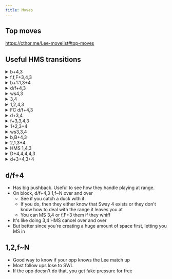 ```yaml
---
title: Moves
---
```


## Top moves
<https://cthor.me/Lee-movelist#top-moves>

## Useful HMS transitions

<details>
<summary markdown="0">b+4,3</summary>

- With the HMS cancel, b+4 becomes -2~-0 on block, +8~+10 on hit along with the properties of b+4
- The best keepout tool that Lee has. Larger than normal vertical hitbox and a forward range is generous.
  - Notorious tracking to both sides if the 3 is delayed (effectively a b+4>3), to the extent that it is now called as 'pseudo-homing' because it almost acts as a homing move.
  - The HMS cancel puts Lee far back from the hitbox which makes whiff punishing this move harder for the opponent.
  - HMS 2 follow up goes under most highs with a restricted vertical hitbox e.g. Jabs.
  - HMS 3 powercrush follow up catches anything slower than a jab. i10 moves (like jabs) will get consumed by the power crush and allow the opponent to duck under HMS 3.
  - Use as a keepout tool mainly. However, it can be used to imply a frame data mind game on block at close range.
  - On counter hit, pickup with HMS~f, ws 2,3 into the rest of the staple combo.
- Cancelling into stand guard from b+4,3 should be practiced by inputting d,db,b (quarter circle back motion) during the recovery of b+4,3 i.e. as soon as Lee lands his right foot on the ground. Cancelling saves you from being locked in HMS, and saves you from unwarranted whiff punishes from the opponent.
  - The cancel into stand guard can be limited to only d,db to enter FC directly from HMS and imply a FC mixup if needed.
- Moves out of the HMS can be used to consume the opponent's tries to whiff punish your out-of-range b4 whiffs.
- Should not be abused against characters with long range whiff punishment.

</details>

<details>
<summary markdown="0">f,f,F+3,4,3</summary>

- +6 on block, KND on hit
- Lee's running move that gives free plus frames with second hit, floor break with second hit, wall break with first hit.
- Use it to close distances from range 1+ and gain plus frames on the side.
  - Doing the f,f,F motion does telegraph your f,f,F+3,4,3 attempt if done from afar
  - Opponents can side step this move easily on reaction to your telegraph.
  - Practice instant while running motion to force proper use.
- Ends in HMS and on block provides an uninterruptible HMS 1+2 attempt if done as soon as HMS transition recovers.
  - Lili and Alisa can side-step-left HMS 1+2.
- All moves slower than i15 are uninterruptible on block.
- On hit opponent goes in a backrollable spike animation
  - If the opponent does not backroll out of the spike (by not holding B), then Lee gets a free HMS uf+4 on-the-ground hit.
- Can be performed with usual instant while running motion techniques.
- Gives free combo on hit on floor-break stages starting with aerial hit 2 because the second hit breaks floors on aerial hit.
  - Use at wall splats/tailspins when near the wall to break the floor to get a high wallsplat combo after.

</details>

<details>
<summary markdown="0">b+1:1,3+4</summary>

</details>

<details>
<summary markdown="0">d/f+4,3</summary>

</details>

<details>
<summary markdown="0">ws4,3</summary>

</details>

<details>

<summary markdown="0">3,4</summary>

</details>

<details>

<summary markdown="0">1,2,4,3</summary>

</details>

<details>
<summary markdown="0">FC d/f+4,3</summary>

</details>

<details>
<summary markdown="0">d+3,4</summary>

</details>

<details>
<summary markdown="0">f+3,3,4,3</summary>

</details>

<details>
<summary markdown="0">1+2,3+4</summary>

</details>

<details>
<summary markdown="0">ws3,3,4</summary>
- -15 on block and -4 on hit, causes Lee to sway back. 
- Assuming the opponent knows about the followups, challenging it is very rarely to occur when the move is on hit due to the punishability of ws33 (d33) (df33)
- Ws33 (4) hitman 3 gets beat out by ws4's, and wins against most i13 ws moves.
- Some followups that can be enforced are: Hitman 1+2, fcdf4, hitman 4, hitman 3, and there isn't really any reason to do hitman 1 4, but you can cancel to hitman 11f to continue standing pressure after punishment.
- One thing to worry about before enforcing your own mixups is to know your opponent's full crouch game and what they can do afterwards as a form of retaliation against you enforcing your mixup. May require a couple of checks on characters like Anna, Heihachi, Julia, or anyone with a meaty full crouch low.

  
</details>

<details>
<summary markdown="0">b,B+4,3</summary>

</details>

<details>
<summary markdown="0">2,1,3+4</summary>

</details>

<details>
<summary markdown="0">HMS 1,4,3</summary>

</details>

<details>
<summary markdown="0">D+4,4,4,4,3</summary>
- Extremely risky move to do in neutral. Often used as a round ender.
- D4 by itself is a safe poke, however all of the followups on hit are launch punishable. 
- Every hit of the move is low parryable on hit/block.
  - D4 4 4 is also massively delayable, and the delay can hit people trying to fuzzy low parry the followup hits
- The 3 at the end will cause Lee to sway back, and will avoid punishes that don't have good reach, some hopkicks will not reach and some df2s will whiff completely.

</details>

<details>
<summary markdown="0">d+3+4,3+4</summary>

</details>

## d/f+4

<!-- https://discordapp.com/channels/361852916203651074/459202763159633933/459203002427899924 -->

- Has big pushback. Useful to see how they handle playing at range.
- On block, d/f+4,3 1,f~N over and over
  - See if you catch a duck with it
  - If you do, then they either know that Sway 4 exists or they don't know how to deal with the range it leaves you at
  - You can MS 3,4 or f,F+3 them if they whiff
- It's like doing 3,4 HMS cancel over and over
- But better since you're creating a huge amount of space first, letting you MS in

## 1,2,f\~N

<!-- https://discordapp.com/channels/361852916203651074/362318093097107458/442468808750268417 -->

- Good way to know if your opp knows the Lee match up
- Most follow ups lose to SWL
- If the opp doesn't do that, you get fake pressure for free
